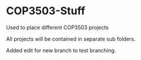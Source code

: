 # COP3503-Stuff
Used to place different COP3503 projects

All projects will be contained in separate sub folders.

Added edit for new branch to test branching.

